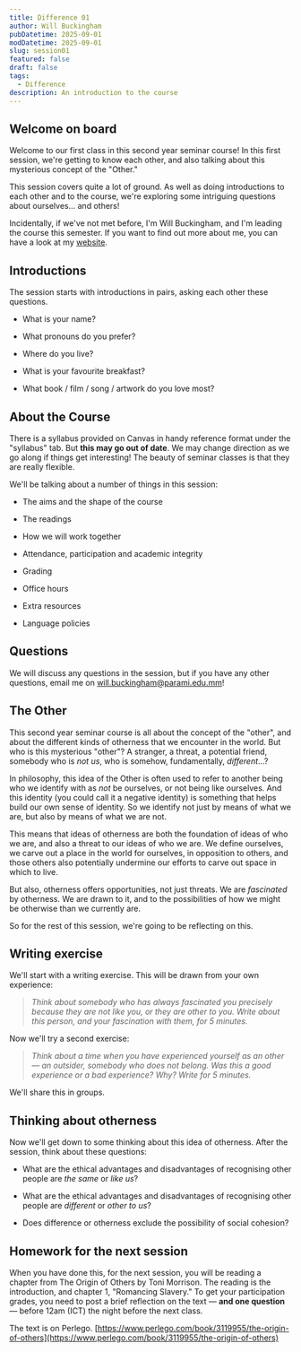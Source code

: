 ```yaml
---
title: Difference 01
author: Will Buckingham
pubDatetime: 2025-09-01
modDatetime: 2025-09-01
slug: session01
featured: false
draft: false
tags:
  - Difference
description: An introduction to the course
---
```

## Welcome on board

Welcome to our first class in this second year seminar course! In this first session, we're getting to know each other, and also talking about this mysterious concept of the "Other."

This session covers quite a lot of ground. As well as doing introductions to each other and to the course, we're exploring some intriguing questions about ourselves... and others!

Incidentally, if we've not met before, I'm Will Buckingham, and I'm leading the course this semester. If you want to find out more about me, you can have a look at my [website](https://www.willbuckingham.com).

## Introductions

The session starts with introductions in pairs, asking each other these questions.

* What is your name?

* What pronouns do you prefer?

* Where do you live?

* What is your favourite breakfast?

* What book / film / song / artwork do you love most?

## About the Course

There is a syllabus provided on Canvas in handy reference format under the "syllabus" tab. But **this may go out of date**. We may change direction as we go along if things get interesting! The beauty of seminar classes is that they are really flexible.

We'll be talking about a number of things in this session:

* The aims and the shape of the course

* The readings

* How we will work together

* Attendance, participation and academic integrity

* Grading

* Office hours

* Extra resources

* Language policies

## Questions

We will discuss any questions in the session, but if you have any other questions, email me on [will.buckingham@parami.edu.mm](mailto:will.buckingham@parami.edu.mm)!

## The Other

This second year seminar course is all about the concept of the "other", and about the different kinds of otherness that we encounter in the world. But who is this mysterious "other"? A stranger, a threat, a potential friend, somebody who is *not us*, who is somehow, fundamentally, *different*...?

In philosophy, this idea of the Other is often used to refer to another being who we identify with as *not* be ourselves, or not being like ourselves. And this identity (you could call it a negative identity) is something that helps build our own sense of identity. So we identify not just by means of what we are, but also by means of what we are not.

This means that ideas of otherness are both the foundation of ideas of who we are, and also a threat to our ideas of who we are. We define ourselves, we carve out a place in the world for ourselves, in opposition to others, and those others also potentially undermine our efforts to carve out space in which to live.

But also, otherness offers opportunities, not just threats. We are *fascinated* by otherness. We are drawn to it, and to the possibilities of how we might be otherwise than we currently are.

So for the rest of this session, we're going to be reflecting on this.

## Writing exercise

We'll start with a writing exercise. This will be drawn from your own experience:

> *Think about somebody who has always fascinated you precisely because they are not like you, or they are other to you. Write about this person, and your fascination with them, for 5 minutes.*

Now we'll try a second exercise:

> *Think about a time when you have experienced yourself as an other — an outsider, somebody who does not belong. Was this a good experience or a bad experience? Why? Write for 5 minutes.*

We'll share this in groups.

## Thinking about otherness

Now we'll get down to some thinking about this idea of otherness. After the session, think about these questions:

* What are the ethical advantages and disadvantages of recognising other people are *the same* or *like us*?

* What are the ethical advantages and disadvantages of recognising other people are *different* or *other to us*?

* Does difference or otherness exclude the possibility of social cohesion?

## Homework for the next session

When you have done this, for the next session, you will be reading a chapter from The Origin of Others by Toni Morrison. The reading is the introduction, and chapter 1, "Romancing Slavery." To get your participation grades, you need to post a brief reflection on the text — **and one question** — before 12am (ICT) the night before the next class.

The text is on Perlego. [https://www.perlego.com/book/3119955/the-origin-of-others](https://www.perlego.com/book/3119955/the-origin-of-others)
